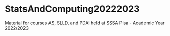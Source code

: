 # StatsAndComputing20222023
Material for courses AS, SLLD, and PDAI held at SSSA Pisa - Academic Year 2022/2023
